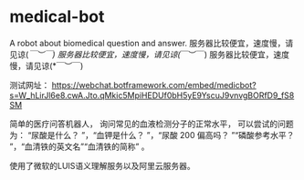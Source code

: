 # medical-bot
A robot about biomedical question and answer.
服务器比较便宜，速度慢，请见谅(*￣︶￣)
服务器比较便宜，速度慢，请见谅(*￣︶￣)
服务器比较便宜，速度慢，请见谅(*￣︶￣)

测试网址：
https://webchat.botframework.com/embed/medicbot?s=W_hLirJl6e8.cwA.Jto.qMkic5MpiHEDUf0bH5yE9YscuJ9vnvgBORfD9_fS8SM

简单的医疗问答机器人， 询问常见的血液检测分子的正常水平，
可以尝试的问题为： “尿酸是什么？ ”，“血钾是什么？ ”，“尿酸 200 偏高吗？ ”“磷酸参考水平？ ”，“血清铁的英文名”“血清铁的简称” 。 

使用了微软的LUIS语义理解服务以及阿里云服务器。

